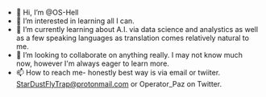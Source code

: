 - 👋 Hi, I’m @OS-Hell
- 👀 I’m interested in learning all I can.
- 🌱 I’m currently learning about A.I. via data science and analystics as well as a few speaking languages as translation comes relatively natural to me.
- 💞️ I’m looking to collaborate on anything really. I may not know much now, however I'm always eager to learn more.
- 📫 How to reach me- honestly best way is via email or twiiter. StarDustFlyTrap@protonmail.com or Operator_Paz on Twitter.
